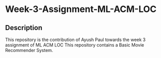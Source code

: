 # Week-3-Assignment-ML-ACM-LOC

## Description
This repository is the contribution of Ayush Paul towards the week 3 assignment of ML ACM LOC
This repository contains a Basic Movie Recommender System.

